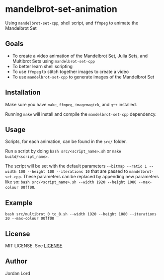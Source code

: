 # mandelbrot-set-animation

Using `mandelbrot-set-cpp`, shell script, and `ffmpeg` to animate the Mandelbrot Set

## Goals

- To create a video animation of the Mandelbrot Set, Julia Sets, and Multibrot
  Sets using `mandelbrot-set-cpp`
- To better learn shell scripting
- To use `ffmpeg` to stitch together images to create a video
- To use `mandelbrot-set-cpp` to generate images of the Mandelbrot Set

## Installation

Make sure you have `make`, `ffmpeg`, `imagemagick`, and `g++` installed.

Running `make` will install and compile the `mandelbrot-set-cpp` dependency.

## Usage

Scripts, for each animation, can be found in the `src/` folder.

Run a script by doing `bash src/<script_name>.sh` or `make build/<script_name>`.

The script will be set with the default parameters `--bitmap --ratio 1 --width
100 --height 100 --iterations 10` that are passed to `mandelbrot-set-cpp`. These
parameters can be replaced by appending new parameters like so: `bash
src/<script_name>.sh --width 1920 --height 1080 --max-colour 00ff00`.

## Example

`bash src/multibrot_0_to_8.sh --width 1920 --height 1080 --iterations 20
--max-colour 00ff00`

## License

MIT LICENSE. See [LICENSE](LICENSE).

## Author

Jordan Lord
